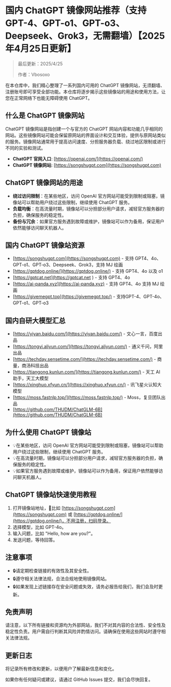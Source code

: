 # 国内 ChatGPT 镜像网站推荐（支持 GPT-4、GPT-o1、GPT-o3、Deepseek、Grok3，无需翻墙）【2025年4月25日更新】

> 最后更新：2025/4/25
> 
> 作者：Vbosoxo

在本仓库中，我们精心整理了一系列国内可用的 ChatGPT 镜像网站，无须翻墙、注册账号即可享受全部功能。本仓库将逐步揭示这些镜像站的用途和使用方法，让您在正常网络下也能无障碍使用 ChatGPT。

## 什么是 ChatGPT 镜像网站

ChatGPT 镜像网站是指创建一个与官方的 ChatGPT 网站内容和功能几乎相同的网站。这些镜像网站可能会保留原网站的界面设计和交互体验，提供与原网站类似的服务。镜像网站通常用于提高访问速度、分担服务器负载、绕过地区限制或进行不同的实验和测试。

- **ChatGPT 官网入口**: [https://openai.com/](https://openai.com/)
- **ChatGPT 镜像网站**: [https://songshugpt.com](https://songshugpt.com)

## ChatGPT 镜像网站的用途

- **绕过访问限制**：在某些地区，访问 OpenAI 官方网站可能受到限制或阻塞，镜像站可以帮助用户绕过这些限制，继续使用 ChatGPT 服务。
- **负载均衡**：在高流量时期，镜像站可以分担部分用户请求，减轻官方服务器的负担，确保服务的稳定性。
- **备份与冗余**：如果官方服务遇到故障或维护，镜像站可以作为备用，保证用户依然能够访问聊天机器人。

## 国内 ChatGPT 镜像站资源

- [https://songshugpt.com](https://songshugpt.com) - 支持 GPT4、4o、GPT-o1、GPT-o3、Deepseek、Grok3，支持 MJ 绘画
- [https://gptdog.online/](https://gptdog.online/) - 支持 GPT4、4o 以及 o1
- [https://gptcat.net](https://gptcat.net ) - 支持 GPT4、4o
- [https://ai-panda.xyz](https://ai-panda.xyz) - 支持 GPT4、4o 支持 MJ 绘画
- [https://givemegpt.top](https://givemegpt.top/) - 支持GPT-4、GPT-4o、GPT-o1、GPT-o3

## 国内自研大模型汇总

- [https://yiyan.baidu.com/](https://yiyan.baidu.com/) - 文心一言，百度出品
- [https://tongyi.aliyun.com/](https://tongyi.aliyun.com/) - 通义千问，阿里出品
- [https://techday.sensetime.com/](https://techday.sensetime.com/) - 商量，商汤科技出品
- [https://tiangong.kunlun.com/](https://tiangong.kunlun.com/) - 天工 AI 助手，天工大模型
- [https://xinghuo.xfyun.cn/](https://xinghuo.xfyun.cn/) - 讯飞星火认知大模型
- [https://moss.fastnlp.top/](https://moss.fastnlp.top/) - Moss，复旦团队出品
- [https://github.com/THUDM/ChatGLM-6B](https://github.com/THUDM/ChatGLM-6B)

## 为什么使用 ChatGPT 镜像站

- 💡在某些地区，访问 OpenAI 官方网站可能受到限制或阻塞，镜像站可以帮助用户绕过这些限制，继续使用 ChatGPT 服务。
- 💡在高流量时期，镜像站可以分担部分用户请求，减轻官方服务器的负担，确保服务的稳定性。
- 💡如果官方服务遇到故障或维护，镜像站可以作为备用，保证用户依然能够访问聊天机器人。

## ChatGPT 镜像站快速使用教程

1. 打开镜像站地址，🌟比如 [https://songshugpt.com](https://songshugpt.com) 或 [https://gptdog.online/](https://gptdog.online/)，不用注册，扫码登录。
2. 选择模型，比如 GPT-4o。
3. 输入问题，比如 "Hello, how are you?"。
4. 发送问题，等待回答。

## 注意事项

- 🔒请定期检查链接的有效性及其安全性。
- 🔒遵守相关法律法规，合法合规地使用镜像网站。
- 🔒如果发现上述链接存在安全问题或失效，请务必报告给我们，我们会及时更新。

## 免责声明

请注意，以下所有链接和资源均为外部网站，我们不对其内容的合法性、安全性及稳定性负责。用户需自行判断其风险并酌情访问。请确保在使用这些网站时遵守相关法律法规。

## 更新日志

将记录所有修改和更新，以便用户了解最新信息和变化。

如果你有任何疑问或建议，请通过 GitHub Issues 提交，我们会尽快回复。

